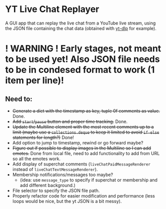 # YT Live Chat Replayer
A GUI app that can replay the live chat from a YouTube live stream, using the JSON file containing the chat data (obtained with [yt-dlp](https://github.com/yt-dlp/yt-dlp) for example).

# ! WARNING ! Early stages, not meant to be used yet! Also JSON file needs to be in condesed format to work (1 item per line)!



## Need to:
- ~~Generate a dict with the timestamp as key, tuple 0f comments as value.~~ Done.
- ~~Add `start`/`pause` button and proper time tracking.~~ Done.
- ~~Update the Multiline element with the most recent comments up to a limit (maybe use a `collections.deque` to keep it limited to avoid `if-else` statements for length?)~~ Done!
- Add option to jump to timestamp, rewind or go forward maybe?
- ~~Figure out if possible to display images in the Multiline so I can add emotes.~~ Done from local file, need to add functionality to add from URL so all the emotes work.
- Add display of superchat comments (`liveChatPaidMessageRenderer` instead of `liveChatTextMessageRenderer`).
- Membership notifications/messages too maybe?
    - (idea: use `message_type` to specify if superchat or membership and add different background.)
- File selector to specify the JSON file path.
- Properly refactor code for easier modification and performance (less loops would be nice, but the yt JSON is a bit messy).